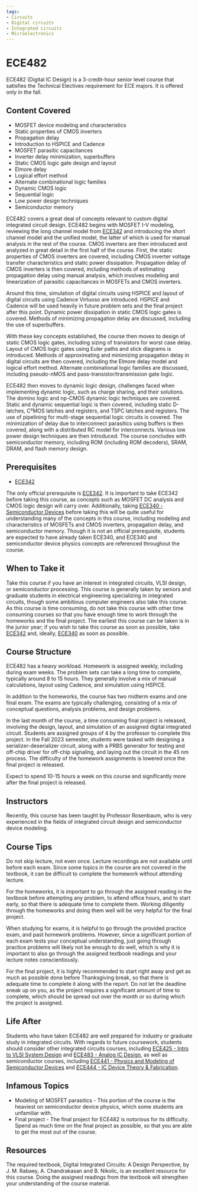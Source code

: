 ```yaml
---
tags:
- Circuits
- Digital circuits
- Integrated circuits
- Microelectronics
---
```

# ECE482

ECE482 (Digital IC Design) is a 3-credit-hour senior level course that satisfies the Technical Electives requirement for ECE majors. It is offered only in the fall.

## Content Covered

- MOSFET device modeling and characteristics
- Static properties of CMOS inverters
- Propagation delay
- Introduction to HSPICE and Cadence
- MOSFET parasitic capacitances
- Inverter delay minimization, superbuffers
- Static CMOS logic gate design and layout
- Elmore delay
- Logical effort method
- Alternate combinational logic families
- Dynamic CMOS logic
- Sequential logic
- Low power design techniques
- Semiconductor memory


ECE482 covers a great deal of concepts relevant to custom digital integrated circuit design.  ECE482 begins with MOSFET I-V modeling, reviewing the long channel model from [ECE342](ECE342.md) and introducing the short channel model and the unified model, the latter of which is used for manual analysis in the rest of the course.  CMOS inverters are then introduced and analyzed in great detail in the first half of the course.  First, the static properties of CMOS inverters are covered, including CMOS inverter voltage transfer characteristics and static power dissipation.  Propagation delay of CMOS inverters is then covered, including methods of estimating propagation delay using manual analysis, which involves modeling and linearization of parasitic capacitances in MOSFETs and CMOS inverters.

Around this time, simulation of digital circuits using HSPICE and layout of digital circuits using Cadence Virtuoso are introduced.  HSPICE and Cadence will be used heavily in future problem sets and the final project after this point.  Dynamic power dissipation in static CMOS logic gates is covered.  Methods of minimizing propagation delay are discussed, including the use of superbuffers.

With these key concepts established, the course then moves to design of static CMOS logic gates, including sizing of transistors for worst case delay.  Layout of CMOS logic gates using Euler paths and stick diagrams is introduced.  Methods of approximating and minimizing propagation delay in digital circuits are then covered, including the Elmore delay model and logical effort method.  Alternate combinational logic families are discussed, including pseudo-nMOS and pass-transistor/transmission gate logic.

ECE482 then moves to dynamic logic design, challenges faced when implementing dynamic logic, such as charge sharing, and their solutions.  The domino logic and np-CMOS dynamic logic techniques are covered.  Static and dynamic sequential logic is then covered, including static D-latches, C²MOS latches and registers, and TSPC latches and registers.  The use of pipelining for multi-stage sequential logic circuits is covered.  The minimization of delay due to interconnect parasitics using buffers is then covered, along with a distributed RC model for interconnects.  Various low power design techniques are then introduced.  The course concludes with semiconductor memory, including ROM (including ROM decoders), SRAM, DRAM, and flash memory design.

## Prerequisites

- [ECE342](ECE342.md)

The only official prerequisite is [ECE342](ECE342.md).  It is important to take ECE342 before taking this course, as concepts such as MOSFET DC analysis and CMOS logic design will carry over.  Additionally, taking [ECE340 - Semiconductor Devices](ECE340.md) before taking this will be quite useful for understanding many of the concepts in this course, including modeling and characteristics of MOSFETs and CMOS inverters, propagation delay, and semiconductor memory.  Though it is not an official prerequisite, students are expected to have already taken ECE340, and ECE340 and semiconductor device physics concepts are referenced throughout the course.


## When to Take it

Take this course if you have an interest in integrated circuits, VLSI design, or semiconductor processing.  This course is generally taken by seniors and graduate students in electrical engineering specializing in integrated circuits, though some ambitious computer engineers also take this course.  As this course is time consuming, do not take this course with other time consuming courses so that you have enough time to work through the homeworks and the final project.  The earliest this course can be taken is in the junior year; if you wish to take this course as soon as possible, take [ECE342](ECE342.md) and, ideally, [ECE340](ECE340.md) as soon as possible. 

## Course Structure

ECE482 has a heavy workload.  Homework is assigned weekly, including during exam weeks.  The problem sets can take a long time to complete, typically around 8 to 15 hours.  They generally involve a mix of manual calculations, layout using Cadence, and simulation using HSPICE.   

In addition to the homeworks, the course has two midterm exams and one final exam.  The exams are typically challenging, consisting of a mix of conceptual questions, analysis problems, and design problems.

In the last month of the course, a time consuming final project is released, involving the design, layout, and simulation of an assigned digital integrated circuit.  Students are assigned groups of 4 by the professor to complete this project.  In the Fall 2023 semester, students were tasked with designing a serializer-deserializer circuit, along with a PRBS generator for testing and off-chip driver for off-chip signaling, and laying out the circuit in the 45 nm process.  The difficulty of the homework assignments is lowered once the final project is released.

Expect to spend 10-15 hours a week on this course and significantly more after the final project is released.    

## Instructors

Recently, this course has been taught by Professor Rosenbaum, who is very experienced in the fields of integrated circuit design and semiconductor device modeling.

## Course Tips

Do not skip lecture, not even once.  Lecture recordings are not available until before each exam.  Since some topics in the course are not covered in the textbook, it can be difficult to complete the homework without attending lecture.  

For the homeworks, it is important to go through the assigned reading in the textbook before attempting any problem, to attend office hours, and to start early, so that there is adequate time to complete them.  Working diligently through the homeworks and doing them well will be very helpful for the final project.

When studying for exams, it is helpful to go through the provided practice exam, and past homework problems.  However, since a significant portion of each exam tests your conceptual understanding, just going through practice problems will likely not be enough to do well, which is why it is important to also go through the assigned textbook readings and your lecture notes conscientiously.

For the final project, it is highly recommended to start right away and get as much as possible done before Thanksgiving break, so that there is adequate time to complete it along with the report.  Do not let the deadline sneak up on you, as the project requires a significant amount of time to complete, which should be spread out over the month or so during which the project is assigned.

## Life After

Students who have taken ECE482 are well prepared for industry or graduate study in integrated circuits.  With regards to future coursework, students should consider other integrated circuits courses, including [ECE425 - Intro to VLSI System Design](ECE425.md) and [ECE483 - Analog IC Design](ECE483.md), as well as semiconductor courses, including [ECE441 - Physics and Modeling of Semiconductor Devices](ECE441.md) and [ECE444 - IC Device Theory & Fabrication](ECE444.md).

## Infamous Topics

- Modeling of MOSFET parasitics - This portion of the course is the heaviest on semiconductor device physics, which some students are unfamiliar with.  
- Final project - The final project for ECE482 is notorious for its difficulty.  Spend as much time on the final project as possible, so that you are able to get the most out of the course.

## Resources

The required textbook, Digital Integrated Circuits: A Design Perspective, by J. M. Rabaey, A. Chandrakasan and B. Nikolic, is an excellent resource for this course.  Doing the assigned readings from the textbook will strengthen your understanding of the course material.